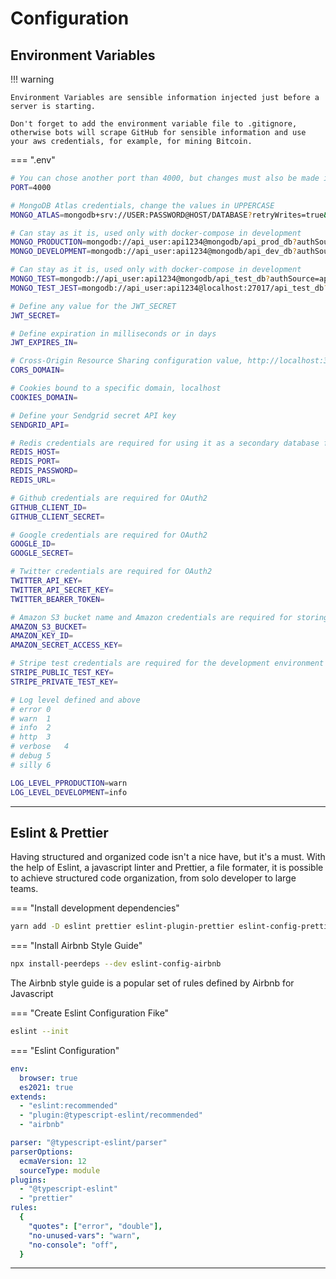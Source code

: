 # Configuration

## Environment Variables

!!! warning

    Environment Variables are sensible information injected just before a server is starting.

    Don't forget to add the environment variable file to .gitignore, otherwise bots will scrape GitHub for sensible information and use your aws credentials, for example, for mining Bitcoin.

=== ".env"

```sh
# You can chose another port than 4000, but changes must also be made in the client .env file
PORT=4000

# MongoDB Atlas credentials, change the values in UPPERCASE
MONGO_ATLAS=mongodb+srv://USER:PASSWORD@HOST/DATABASE?retryWrites=true&w=majority

# Can stay as it is, used only with docker-compose in development
MONGO_PRODUCTION=mongodb://api_user:api1234@mongodb/api_prod_db?authSource=api_prod_db&readPreference=primary&appname=MongoDB%20Compass&ssl=false
MONGO_DEVELOPMENT=mongodb://api_user:api1234@mongodb/api_dev_db?authSource=api_dev_db&readPreference=primary&appname=MongoDB%20Compass&ssl=false

# Can stay as it is, used only with docker-compose in development
MONGO_TEST=mongodb://api_user:api1234@mongodb/api_test_db?authSource=api_test_db&readPreference=primary&appname=MongoDB%20Compass&ssl=false
MONGO_TEST_JEST=mongodb://api_user:api1234@localhost:27017/api_test_db?authSource=api_test_db&readPreference=primary&appname=MongoDB%20Compass&ssl=false

# Define any value for the JWT_SECRET
JWT_SECRET=

# Define expiration in milliseconds or in days
JWT_EXPIRES_IN=

# Cross-Origin Resource Sharing configuration value, http://localhost:3000
CORS_DOMAIN=

# Cookies bound to a specific domain, localhost
COOKIES_DOMAIN=

# Define your Sendgrid secret API key
SENDGRID_API=

# Redis credentials are required for using it as a secondary database for TTL values
REDIS_HOST=
REDIS_PORT=
REDIS_PASSWORD=
REDIS_URL=

# Github credentials are required for OAuth2
GITHUB_CLIENT_ID=
GITHUB_CLIENT_SECRET=

# Google credentials are required for OAuth2
GOOGLE_ID=
GOOGLE_SECRET=

# Twitter credentials are required for OAuth2
TWITTER_API_KEY=
TWITTER_API_SECRET_KEY=
TWITTER_BEARER_TOKEN=

# Amazon S3 bucket name and Amazon credentials are required for storing images on S3
AMAZON_S3_BUCKET=
AMAZON_KEY_ID=
AMAZON_SECRET_ACCESS_KEY=

# Stripe test credentials are required for the development environment
STRIPE_PUBLIC_TEST_KEY=
STRIPE_PRIVATE_TEST_KEY=

# Log level defined and above
# error	0
# warn	1
# info	2
# http	3
# verbose	4
# debug	5
# silly 6

LOG_LEVEL_PPRODUCTION=warn
LOG_LEVEL_DEVELOPMENT=info
```

<hr/>

## Eslint & Prettier

Having structured and organized code isn't a nice have, but it's a must. With the help of Eslint, a javascript linter and Prettier, a file formater, it is possible to achieve structured code organization, from solo developer to large teams.

=== "Install development dependencies"

```bash
yarn add -D eslint prettier eslint-plugin-prettier eslint-config-prettier eslint-plugin-node eslint-config-node
```

=== "Install Airbnb Style Guide"

```bash
npx install-peerdeps --dev eslint-config-airbnb
```

The Airbnb style guide is a popular set of rules defined by Airbnb for Javascript

=== "Create Eslint Configuration Fike"

```bash
eslint --init
```

=== "Eslint Configuration"

```yaml
env:
  browser: true
  es2021: true
extends:
  - "eslint:recommended"
  - "plugin:@typescript-eslint/recommended"
  - "airbnb"

parser: "@typescript-eslint/parser"
parserOptions:
  ecmaVersion: 12
  sourceType: module
plugins:
  - "@typescript-eslint"
  - "prettier"
rules:
  {
    "quotes": ["error", "double"],
    "no-unused-vars": "warn",
    "no-console": "off",
  }
```

<hr/>
